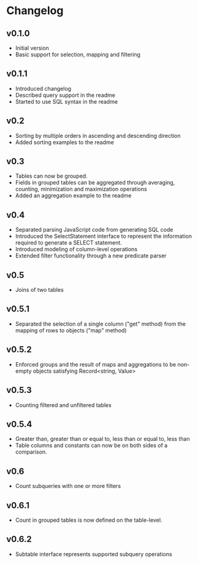 # Changelog

## v0.1.0

- Initial version
- Basic support for selection, mapping and filtering

## v0.1.1

- Introduced changelog
- Described query support in the readme
- Started to use SQL syntax in the readme 

## v0.2

- Sorting by multiple orders in ascending and descending direction
- Added sorting examples to the readme

## v0.3

- Tables can now be grouped.
- Fields in grouped tables can be aggregated through averaging, counting, minimization and maximization operations
- Added an aggregation example to the readme

## v0.4

- Separated parsing JavaScript code from generating SQL code
- Introduced the SelectStatement interface to represent the information required to generate a SELECT statement. 
- Introduced modeling of column-level operations
- Extended filter functionality through a new predicate parser

## v0.5

- Joins of two tables

## v0.5.1

- Separated the selection of a single column ("get" method) from the mapping of rows to objects ("map" method)

## v0.5.2

- Enforced groups and the result of maps and aggregations to be non-empty objects satisfying Record<string, Value>

## v0.5.3

- Counting filtered and unfiltered tables 

## v0.5.4

- Greater than, greater than or equal to, less than or equal to, less than
- Table columns and constants can now be on both sides of a comparison.

## v0.6

- Count subqueries with one or more filters

## v0.6.1

- Count in grouped tables is now defined on the table-level.

## v0.6.2

- Subtable interface represents supported subquery operations